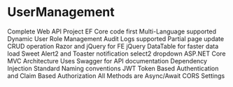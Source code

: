 # UserManagement
Complete Web API Project
EF Core code first
Multi-Language supported
Dynamic User Role Management
Audit Logs supported
Partial page update CRUD operation
Razor and jQuery for FE
jQuery DataTable for faster data load
Sweet Alert2 and Toaster notification
select2 dropdown
ASP.NET Core MVC Architecture
Uses Swagger for API documentation
Dependency Injection
Standard Naming conventions
JWT Token Based Authentication and Claim Based Authorization
All Methods are Async/Await
CORS Settings
